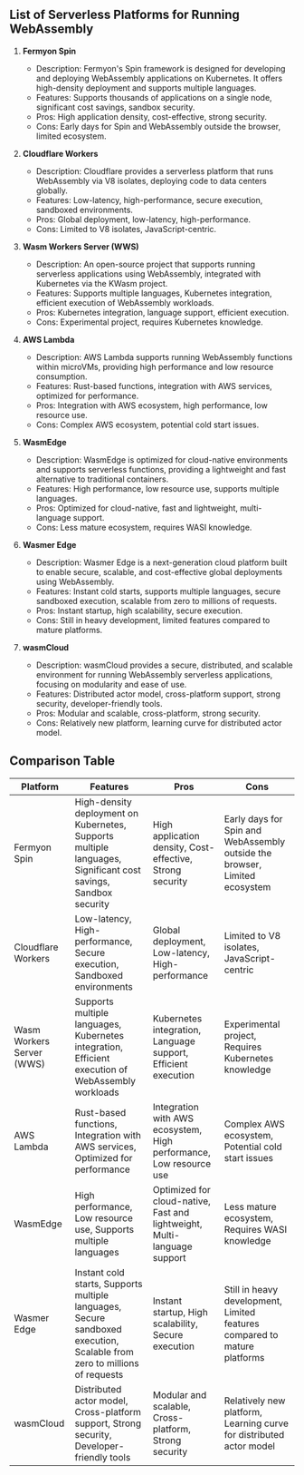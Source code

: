 ## List of Serverless Platforms for Running WebAssembly

1. **Fermyon Spin**
   - Description: Fermyon's Spin framework is designed for developing and deploying WebAssembly applications on Kubernetes. It offers high-density deployment and supports multiple languages.
   - Features: Supports thousands of applications on a single node, significant cost savings, sandbox security.
   - Pros: High application density, cost-effective, strong security.
   - Cons: Early days for Spin and WebAssembly outside the browser, limited ecosystem.

2. **Cloudflare Workers**
   - Description: Cloudflare provides a serverless platform that runs WebAssembly via V8 isolates, deploying code to data centers globally.
   - Features: Low-latency, high-performance, secure execution, sandboxed environments.
   - Pros: Global deployment, low-latency, high-performance.
   - Cons: Limited to V8 isolates, JavaScript-centric.

3. **Wasm Workers Server (WWS)**
   - Description: An open-source project that supports running serverless applications using WebAssembly, integrated with Kubernetes via the KWasm project.
   - Features: Supports multiple languages, Kubernetes integration, efficient execution of WebAssembly workloads.
   - Pros: Kubernetes integration, language support, efficient execution.
   - Cons: Experimental project, requires Kubernetes knowledge.

4. **AWS Lambda**
   - Description: AWS Lambda supports running WebAssembly functions within microVMs, providing high performance and low resource consumption.
   - Features: Rust-based functions, integration with AWS services, optimized for performance.
   - Pros: Integration with AWS ecosystem, high performance, low resource use.
   - Cons: Complex AWS ecosystem, potential cold start issues.

5. **WasmEdge**
   - Description: WasmEdge is optimized for cloud-native environments and supports serverless functions, providing a lightweight and fast alternative to traditional containers.
   - Features: High performance, low resource use, supports multiple languages.
   - Pros: Optimized for cloud-native, fast and lightweight, multi-language support.
   - Cons: Less mature ecosystem, requires WASI knowledge.

6. **Wasmer Edge**
   - Description: Wasmer Edge is a next-generation cloud platform built to enable secure, scalable, and cost-effective global deployments using WebAssembly.
   - Features: Instant cold starts, supports multiple languages, secure sandboxed execution, scalable from zero to millions of requests.
   - Pros: Instant startup, high scalability, secure execution.
   - Cons: Still in heavy development, limited features compared to mature platforms.

7. **wasmCloud**
   - Description: wasmCloud provides a secure, distributed, and scalable environment for running WebAssembly serverless applications, focusing on modularity and ease of use.
   - Features: Distributed actor model, cross-platform support, strong security, developer-friendly tools.
   - Pros: Modular and scalable, cross-platform, strong security.
   - Cons: Relatively new platform, learning curve for distributed actor model.

## Comparison Table

| Platform                   | Features                                                                                               | Pros                                                          | Cons                                                                             |
|----------------------------|--------------------------------------------------------------------------------------------------------|---------------------------------------------------------------|----------------------------------------------------------------------------------|
| Fermyon Spin               | High-density deployment on Kubernetes, Supports multiple languages, Significant cost savings, Sandbox security | High application density, Cost-effective, Strong security      | Early days for Spin and WebAssembly outside the browser, Limited ecosystem       |
| Cloudflare Workers         | Low-latency, High-performance, Secure execution, Sandboxed environments                                | Global deployment, Low-latency, High-performance               | Limited to V8 isolates, JavaScript-centric                                       |
| Wasm Workers Server (WWS)  | Supports multiple languages, Kubernetes integration, Efficient execution of WebAssembly workloads      | Kubernetes integration, Language support, Efficient execution  | Experimental project, Requires Kubernetes knowledge                              |
| AWS Lambda                 | Rust-based functions, Integration with AWS services, Optimized for performance                         | Integration with AWS ecosystem, High performance, Low resource use | Complex AWS ecosystem, Potential cold start issues                              |
| WasmEdge                   | High performance, Low resource use, Supports multiple languages                                        | Optimized for cloud-native, Fast and lightweight, Multi-language support | Less mature ecosystem, Requires WASI knowledge                                   |
| Wasmer Edge                | Instant cold starts, Supports multiple languages, Secure sandboxed execution, Scalable from zero to millions of requests | Instant startup, High scalability, Secure execution            | Still in heavy development, Limited features compared to mature platforms       |
| wasmCloud                  | Distributed actor model, Cross-platform support, Strong security, Developer-friendly tools             | Modular and scalable, Cross-platform, Strong security          | Relatively new platform, Learning curve for distributed actor model              |
